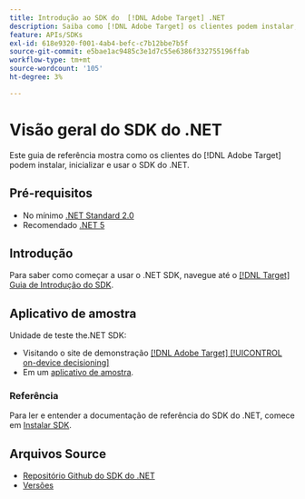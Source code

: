 ```yaml
---
title: Introdução ao SDK do  [!DNL Adobe Target] .NET
description: Saiba como [!DNL Adobe Target] os clientes podem instalar, inicializar e usar o SDK do .NET.
feature: APIs/SDKs
exl-id: 618e9320-f001-4ab4-befc-c7b12bbe7b5f
source-git-commit: e5bae1ac9485c3e1d7c55e6386f332755196ffab
workflow-type: tm+mt
source-wordcount: '105'
ht-degree: 3%

---
```


# Visão geral do SDK do .NET

Este guia de referência mostra como os clientes do [!DNL Adobe Target] podem instalar, inicializar e usar o SDK do .NET.

## Pré-requisitos

* No mínimo [.NET Standard 2.0](https://github.com/dotnet/standard/blob/v2.1.0/docs/versions/netstandard2.0.md)
* Recomendado [.NET 5](https://github.com/dotnet/core/blob/main/release-notes/5.0/README.md)

## Introdução

Para saber como começar a usar o .NET SDK, navegue até o [[!DNL Target] Guia de Introdução do SDK](../sdk-guides/getting-started/getting-started.md).

## Aplicativo de amostra

Unidade de teste the.NET SDK:

* Visitando o site de demonstração [[!DNL Adobe Target] [!UICONTROL on-device decisioning]](https://github.com/adobe/on-device-decisioning-demo-site)
* Em um [aplicativo de amostra](../sdk-guides/sample-apps/sample-apps.md).

### Referência

Para ler e entender a documentação de referência do SDK do .NET, comece em [Instalar SDK](install-sdk.md).

## Arquivos Source

* [ Repositório Github do SDK do .NET](https://github.com/adobe/target-dotnet-sdk)
* [Versões](https://github.com/adobe/target-dotnet-sdk/releases)
